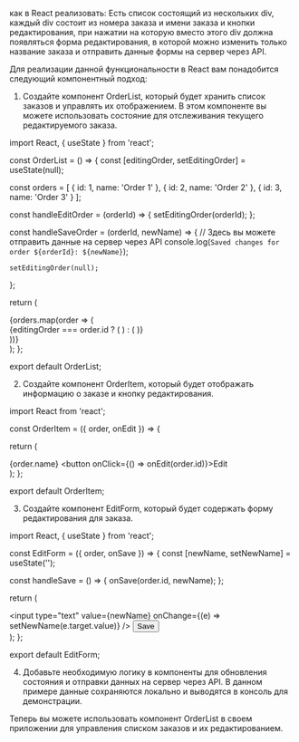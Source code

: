 как в React реализовать:
Есть список состоящий из нескольких div, 
каждый div состоит из номера заказа и имени заказа и кнопки редактирования, 
при нажатии на которую вместо этого div должна появляться форма редактирования, 
в которой можно изменить только название заказа
и отправить данные формы на сервер через API.

Для реализации данной функциональности в React вам понадобится следующий компонентный подход:

1. Создайте компонент OrderList, который будет хранить список заказов и управлять их отображением. 
    В этом компоненте вы можете использовать состояние для отслеживания текущего редактируемого заказа.

import React, { useState } from 'react';

const OrderList = () => {
  const [editingOrder, setEditingOrder] = useState(null);

  const orders = [
    { id: 1, name: 'Order 1' },
    { id: 2, name: 'Order 2' },
    { id: 3, name: 'Order 3' }
  ];

  const handleEditOrder = (orderId) => {
    setEditingOrder(orderId);
  };

  const handleSaveOrder = (orderId, newName) => {
    // Здесь вы можете отправить данные на сервер через API
    console.log(`Saved changes for order ${orderId}: ${newName}`);

    setEditingOrder(null);
  };

  return (
    <div>
      {orders.map(order => (
        <div key={order.id}>
          {editingOrder === order.id ? (
            <EditForm order={order} onSave={handleSaveOrder} />
          ) : (
            <OrderItem order={order} onEdit={handleEditOrder} />
          )}
        </div>
      ))}
    </div>
  );
};

export default OrderList;


2. Создайте компонент OrderItem, который будет отображать информацию о заказе и кнопку редактирования.

import React from 'react';

const OrderItem = ({ order, onEdit }) => {

  return (
    <div>
      <span>{order.name}</span>
      <button onClick={() => onEdit(order.id)}>Edit</button>
    </div>
  );
};

export default OrderItem;


3. Создайте компонент EditForm, который будет содержать форму редактирования для заказа.

import React, { useState } from 'react';

const EditForm = ({ order, onSave }) => {
  const [newName, setNewName] = useState('');

  const handleSave = () => {
    onSave(order.id, newName);
  };

  return (
    <div>
      <input type="text" value={newName} onChange={(e) => setNewName(e.target.value)} />
      <button onClick={handleSave}>Save</button>
    </div>
  );
};

export default EditForm;


4. Добавьте необходимую логику в компоненты для обновления состояния и отправки данных на сервер через API. 
В данном примере данные сохраняются локально и выводятся в консоль для демонстрации.

Теперь вы можете использовать компонент OrderList в своем приложении для управления списком заказов и их редактированием.